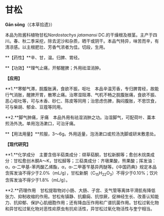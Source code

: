 # 甘松

**Gān sōng**（《本草拾遗》）

本品为败酱科植物甘松*Nardostachys jatamansi* DC.的干燥根及根茎。主产于四川。春、秋二季采挖，除去泥沙和杂质，晒干或阴干。本品气特异，味苦而辛，有清凉感。以主根肥壮、芳香气浓者为佳。切段，生用。

**【药性】**辛、甘，温。归脾、胃经。

**【功效】**理气止痛，开郁醒脾；外用祛湿消肿。

**【应用】**

**1.**寒郁气滞，脘腹胀满，食欲不振，呕吐　本品辛温芳香，专归脾胃经，故能行气消胀，醒脾开胃，散寒止痛。治寒湿阻滞、气机不畅之脘腹胀痛，食欲不振、恶心呕吐等，可与木香、砂仁、陈皮等同用；治思虑伤脾，胸闷腹胀，不思饮食，可与柴胡、郁金、豆蔻等同用。

**2.**脚气肿痛，牙痛　本品外用有祛湿消肿之功。治湿脚气，可配荷叶、藁本煎汤外洗。单用泡汤漱口，可治牙痛。

**【用法用量】**煎服，3～6g。外用适量，泡汤漱口或煎汤洗脚或研末敷患处。

**【现代研究】**

**1.**化学成分　主要含倍半萜类成分：缬草萜酮，甘松新酮等；愈创木烷类成分：甘松愈创木酮A～K，甘松醛等；三萜类成分：齐墩果酸，熊果酸；挥发油：α，α-二甲基-苯丙酸乙烯酯，α，α-二甲基苄基异丙醚等。《中国药典》规定本品含挥发油不得少于2.0%（mL/g），甘松新酮（C<sub>15</sub>H<sub>22</sub>O<sub>3</sub>）不得少于0.10%；饮片含挥发油不得少于1.8%（mL/g）。

**2.**药理作用　甘松提取物对小肠、大肠、子宫、支气管等离体平滑肌有降低张力、抑制收缩的作用。甘松有镇静、抗癫痫、抗惊厥，促神经生长、改善认知能力、抗抑郁、保护心肌细胞作用；还有降血压作用和广谱抗菌作用。甘松过氧化物和异甘松过氧化物对恶性疟原虫有抗疟活性，异甘松过氧化物活性与奎宁相当。